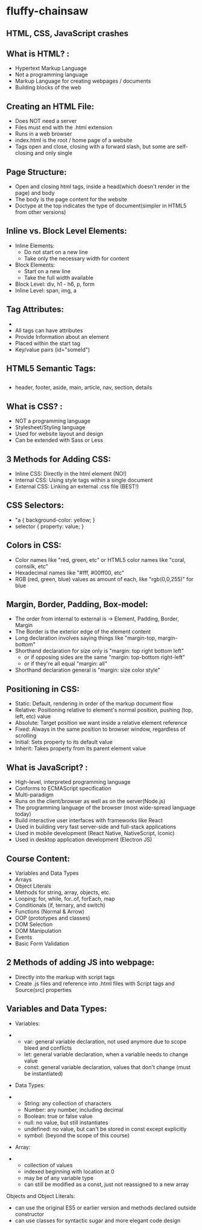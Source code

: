 # fluffy-chainsaw

## HTML, CSS, JavaScript crashes

<!--  -->
<!-- HTML Cheat Sheet -->
<!--  -->

## What is HTML? :

- Hypertext Markup Language
- Not a programming language
- Markup Language for creating webpages / documents
- Building blocks of the web

## Creating an HTML File:

- Does NOT need a server
- Files must end with the .html extension
- Runs in a web browser
- index.html is the root / home page of a website
- Tags open and close, closing with a forward slash, but some are self-closing and only single

## Page Structure:

- Open and closing html tags, inside a head(which doesn't render in the page) and body
- The body is the page content for the website
- Doctype at the top indicates the type of document(simpler in HTML5 from other versions)

## Inline vs. Block Level Elements:

- Inline Elements:
  - Do not start on a new line
  - Take only the necessary width for content
- Block Elements:
  - Start on a new line
  - Take the full width available
- Block Level: div, h1 - h6, p, form
- Inline Level: span, img, a

## Tag Attributes:

<!--
Sample:
<tagname attrubuteName="attrubuteValue">content</tagname>
Example:
<h1 title="My Company">About Us</h1>
 -->

-
- All tags can have attributes
- Provide Information about an element
- Placed within the start tag
- Key/value pairs (id="someId")

## HTML5 Semantic Tags:

## <!-- A semantic element clearly describes its meaning to both the browser and the developer -->

- header, footer, aside, main, article, nav, section, details

<!--  -->
<!-- CSS Cheat Sheet -->
<!--  -->

## What is CSS? :

- NOT a programming language
- Stylesheet/Styling language
- Used for website layout and design
- Can be extended with Sass or Less

## 3 Methods for Adding CSS:

- Inline CSS: Directly in the html element (NO!)
- Internal CSS: Using style tags within a single document
- External CSS: Linking an external .css file (BEST!)

## CSS Selectors:

- "a { background-color: yellow; }
- selector { property: value; }

## Colors in CSS:

- Color names like "red, green, etc" or HTML5 color names like "coral, cornsilk, etc"
- Hexadecimal names like "#fff, #00ff00, etc"
- RGB (red, green, blue) values as amount of each, like "rgb(0,0,255)" for blue

## Margin, Border, Padding, Box-model:

- The order from internal to external is -> Element, Padding, Border, Margin
- The Border is the exterior edge of the element content
- Long declaration involves saying things like "margin-top, margin-bottom"
- Shorthand declaration for size only is "margin: top right bottom left"
  - or if opposing sides are the same "margin: top-bottom right-left"
  - or if they're all equal "margin: all"
- Shorthand declaration general is "margin: size color style"

## Positioning in CSS:

- Static: Default, rendering in order of the markup document flow
- Relative: Positioning relative to element's normal position, pushing (top, left, etc) value
- Absolute: Target position we want inside a relative element reference
- Fixed: Always in the same position to browser window, regardless of scrolling
- Initial: Sets property to its default value
- Inherit: Takes property from its parent element value

<!--  -->
<!-- JavaScript Cheat Sheet -->
<!--  -->

## What is JavaScript? :

- High-level, interpreted programming language
- Conforms to ECMAScript specification
- Multi-paradigm
- Runs on the client/browser as well as on the server(Node.js)
- The programming language of the browser (most wide-spread language today)
- Build interactive user interfaces with frameworks like React
- Used in building very fast server-side and full-stack applications
- Used in mobile development (React Native, NativeScript, Iconic)
- Used in desktop application development (Electron JS)

## Course Content:

- Variables and Data Types
- Arrays
- Object Literals
- Methods for string, array, objects, etc.
- Looping: for, while, for..of, forEach, map
- Conditionals (if, ternary, and switch)
- Functions (Normal & Arrow)
- OOP (prototypes and classes)
- DOM Selection
- DOM Manipulation
- Events
- Basic Form Validation

## 2 Methods of adding JS into webpage:

- Directly into the markup with script tags <!-- <script>alert("hello world");</script> -->
- Create .js files and reference into .html files with Script tags and Source(src) properties

## Variables and Data Types:

- Variables:
- - var: general variable declaration, not used anymore due to scope bleed and conflicts
  - let: general variable declaration, when a variable needs to change value
  - const: general variable declaration, values that don't change (must be instantiated)

- Data Types:
- - String: any collection of characters
  - Number: any number, including decimal
  - Boolean: true or false value
  - null: no value, but still instantiates
  - undefined: no value, but can't be stored in const except explicitly
  - symbol: (beyond the scope of this course)

- Array:
- - collection of values
  - indexed beginning with location at 0
  - may be of any variable type
  - can still be modified as a const, just not reassigned to a new array

Objects and Object Literals:
- can use the original ES5 or earlier version and methods declared outside constructor
- can use classes for syntactic sugar and more elegant code design


<!--  -->
<!-- DOM Selection -->
<!--  -->
